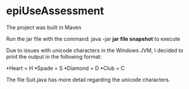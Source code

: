 # epiUseAssessment
The project was built in Maven

Run the jar file with the command: java -jar **jar file snapshot** to execute

Due to issues with unicode characters in the Windows JVM, I decided to print the output in the following format:

•Heart = H
•Spade = S
•Diamond = D
•Club = C

The file Suit.java has more detail regarding the unicode characters.
